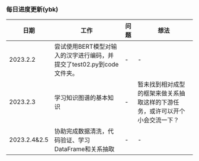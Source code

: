 ### 每日进度更新(ybk)
|日期|工作|问题|想法|
|----|---|---|----|
|2023.2.2|尝试使用BERT模型对输入的汉字进行编码，并提交了test02.py到code文件夹。|-|-|
|2023.2.3|学习知识图谱的基本知识|-|暂未找到相对成型的框架来做关系抽取这样的下游任务，或许可以开个小会交流一下？|
|2023.2.4&2.5|协助完成数据清洗，代码验证、学习DataFrame和关系抽取|-|-|